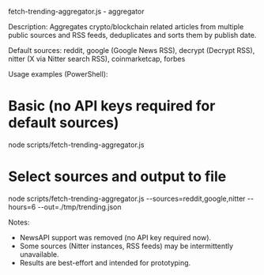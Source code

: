 fetch-trending-aggregator.js - aggregator

Description:
  Aggregates crypto/blockchain related articles from multiple public sources and RSS feeds, deduplicates and sorts them by publish date.

Default sources:
  reddit, google (Google News RSS), decrypt (Decrypt RSS), nitter (X via Nitter search RSS), coinmarketcap, forbes

Usage examples (PowerShell):
  # Basic (no API keys required for default sources)
  node scripts/fetch-trending-aggregator.js

  # Select sources and output to file
  node scripts/fetch-trending-aggregator.js --sources=reddit,google,nitter --hours=6 --out=./tmp/trending.json

Notes:
  - NewsAPI support was removed (no API key required now).
  - Some sources (Nitter instances, RSS feeds) may be intermittently unavailable.
  - Results are best-effort and intended for prototyping.
